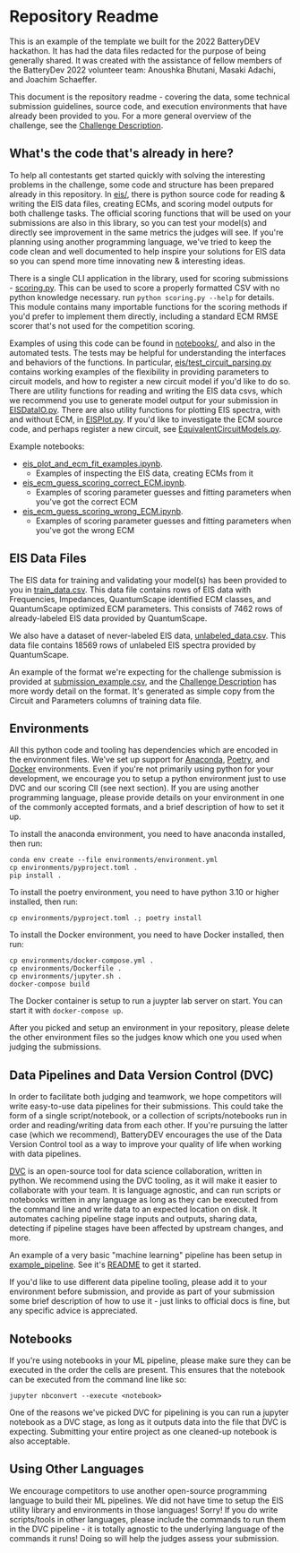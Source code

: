 # Repository Readme

This is an example of the template we built for the 2022 BatteryDEV hackathon. It has had the data files redacted for the purpose of being generally shared. It was created with the assistance of fellow members of the BatteryDev 2022 volunteer team: Anoushka Bhutani, Masaki Adachi, and Joachim Schaeffer.

This document is the repository readme - covering the data, some technical submission guidelines, source code, and execution environments that have already been provided to you. For a more general overview of the challenge, see the [Challenge Description](Challenge.md).

## What's the code that's already in here?

To help all contestants get started quickly with solving the interesting problems in the challenge, some code and structure has been prepared already in this repository. In [eis/](eis/), there is python source code for reading & writing the EIS data files, creating ECMs, and scoring model outputs for both challenge tasks. The official scoring functions that will be used on your submissions are also in this library, so you can test your model(s) and directly see improvement in the same metrics the judges will see. If you're planning using another programming language, we've tried to keep the code clean and well documented to help inspire your solutions for EIS data so you can spend more time innovating new & interesting ideas.

There is a single CLI application in the library, used for scoring submissions - [scoring.py](eis/scoring.py). This can be used to score a properly formatted CSV with no python knowledge necessary. run `python scoring.py --help` for details. This module contains many importable functions for the scoring methods if you'd prefer to implement them directly, including a standard ECM RMSE scorer that's not used for the competition scoring.  

Examples of using this code can be found in [notebooks/](notebooks/), and also in the automated tests. The tests may be helpful for understanding the interfaces and behaviors of the functions. In particular, [eis/test_circuit_parsing.py](eis/test_circuit_parsing.py) contains working examples of the flexibility in providing parameters to circuit models, and how to register a new circuit model if you'd like to do so. There are utility functions for reading and writing the EIS data csvs, which we recommend you use to generate model output for your submission in [EISDataIO.py](eis/EISDataIO.py). There are also utility functions for plotting EIS spectra, with and without ECM, in [EISPlot.py](eis/EISPlot.py). If you'd like to investigate the ECM source code, and perhaps register a new circuit, see [EquivalentCircuitModels.py](eis/EquivalentCircuitModels.py).

Example notebooks:

- [eis_plot_and_ecm_fit_examples.ipynb](notebooks/eis_plot_and_ecm_fit_examples.ipynb).
  - Examples of inspecting the EIS data, creating ECMs from it
- [eis_ecm_guess_scoring_correct_ECM.ipynb](notebooks/eis_ecm_guess_scoring_correct_ECM.ipynb).
  - Examples of scoring parameter guesses and fitting parameters when you've got the correct ECM
- [eis_ecm_guess_scoring_wrong_ECM.ipynb](notebooks/eis_ecm_guess_scoring_wrong_ECM.ipynb).
  - Examples of scoring parameter guesses and fitting parameters when you've got the wrong ECM

## EIS Data Files

The EIS data for training and validating your model(s) has been provided to you in [train_data.csv](train_data.csv). This data file contains rows of EIS data with Frequencies, Impedances, QuantumScape identified ECM classes, and QuantumScape optimized ECM parameters. This consists of 7462 rows of already-labeled EIS data provided by QuantumScape.

We also have a dataset of never-labeled EIS data, [unlabeled_data.csv](unlabeled_data.csv). This data file contains 18569 rows of unlabeled EIS spectra provided by QuantumScape.

An example of the format we're expecting for the challenge submission is provided at [submission_example.csv](submission_example.csv), and the [Challenge Description](Challenge.md) has more wordy detail on the format. It's generated as simple copy from the Circuit and Parameters columns of training data file.

## Environments

All this python code and tooling has dependencies which are encoded in the environment files. We've set up support for [Anaconda](https://anaconda.org/), [Poetry](https://python-poetry.org/), and [Docker](https://www.docker.com/) environments. Even if you're not primarily using python for your development, we encourage you to setup a python environment just to use DVC and our scoring ClI (see next section). If you are using another programming language, please provide details on your environment in one of the commonly accepted formats, and a brief description of how to set it up.

To install the anaconda environment, you need to have anaconda installed, then run:

```shell
conda env create --file environments/environment.yml
cp environments/pyproject.toml .
pip install .
```

To install the poetry environment, you need to have python 3.10 or higher installed, then run:

```shell
cp environments/pyproject.toml .; poetry install
```

To install the Docker environment, you need to have Docker installed, then run:

```shell
cp environments/docker-compose.yml .
cp environments/Dockerfile .
cp environments/jupyter.sh .
docker-compose build
```

The Docker container is setup to run a juypter lab server on start. You can start it with `docker-compose up`.

After you picked and setup an environment in your repository, please delete the other environment files so the judges know which one you used when judging the submissions.

## Data Pipelines and Data Version Control (DVC)

In order to facilitate both judging and teamwork, we hope competitors will write easy-to-use data pipelines for their submissions. This could take the form of a single script/notebook, or a collection of scripts/notebooks run in order and reading/writing data from each other. If you're pursuing the latter case (which we recommend), BatteryDEV encourages the use of the Data Version Control tool as a way to improve your quality of life when working with data pipelines.

[DVC](https://dvc.org/) is an open-source tool for data science collaboration, written in python. We recommend using the DVC tooling, as it will make it easier to collaborate with your team. It is language agnostic, and can run scripts or notebooks written in any language as long as they can be executed from the command line and write data to an expected location on disk. It automates caching pipeline stage inputs and outputs, sharing data, detecting if pipeline stages have been affected by upstream changes, and more.

An example of a very basic "machine learning" pipeline has been setup in [example_pipeline](example_pipeline/). See it's [README](example_pipeline/README.md) to get it started.

If you'd like to use different data pipeline tooling, please add it to your environment before submission, and provide as part of your submission some brief description of how to use it - just links to official docs is fine, but any specific advice is appreciated.

## Notebooks

If you're using notebooks in your ML pipeline, please make sure they can be executed in the order the cells are present. This ensures that the notebook can be executed from the command line like so:

```shell
jupyter nbconvert --execute <notebook>
```

One of the reasons we've picked DVC for pipelining is you can run a jupyter notebook as a DVC stage, as long as it outputs data into the file that DVC is expecting. Submitting your entire project as one cleaned-up notebook is also acceptable.

## Using Other Languages

We encourage competitors to use another open-source programming language to build their ML pipelines. We did not have time to setup the EIS utility library and environments in those languages! Sorry! If you do write scripts/tools in other languages, please include the commands to run them in the DVC pipeline - it is totally agnostic to the underlying language of the commands it runs! Doing so will help the judges assess your submission.
